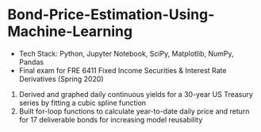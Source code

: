 # Bond-Price-Estimation-Using-Machine-Learning
- Tech Stack: Python, Jupyter Notebook, SciPy, Matplotlib, NumPy, Pandas
- Final exam for FRE 6411 Fixed Income Securities & Interest Rate Derivatives (Spring 2020)


1. Derived and graphed daily continuous yields for a 30-year US Treasury series by fitting a cubic spline function
2. Built for-loop functions to calculate year-to-date daily price and return for 17 deliverable bonds for increasing model reusability
